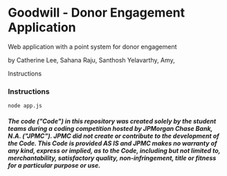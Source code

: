 # Goodwill - Donor Engagement Application

Web application with a point system for donor engagement

by Catherine Lee, Sahana Raju, Santhosh Yelavarthy, Amy, 

Instructions
### Instructions

```
node app.js
```

##### The code ("Code") in this repository was created solely by the student teams during a coding competition hosted by JPMorgan Chase Bank, N.A. ("JPMC").						JPMC did not create or contribute to the development of the Code.  This Code is provided AS IS and JPMC makes no warranty of any kind, express or implied, as to the Code,						including but not limited to, merchantability, satisfactory quality, non-infringement, title or fitness for a particular purpose or use.